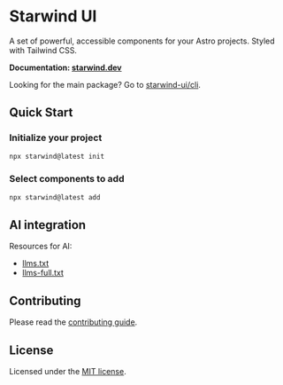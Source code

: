 # Starwind UI

A set of powerful, accessible components for your Astro projects. Styled with Tailwind CSS.

**Documentation: [starwind.dev](https://starwind.dev/)**

Looking for the main package? Go to [starwind-ui/cli](/packages/cli/README.md).

## Quick Start

### Initialize your project

```bash
npx starwind@latest init
```

### Select components to add

```bash
npx starwind@latest add
```

## AI integration

Resources for AI:

- [llms.txt](https://starwind.dev/llms.txt)
- [llms-full.txt](https://starwind.dev/llms-full.txt)

## Contributing

Please read the [contributing guide](/CONTRIBUTING.md).

## License

Licensed under the [MIT license](/LICENSE).

